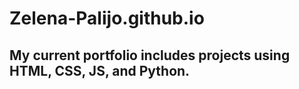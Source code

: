 # Zelena-Palijo.github.io

## My current portfolio includes projects using HTML, CSS, JS, and Python.
